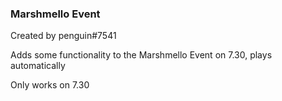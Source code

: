 ### Marshmello Event

Created by penguin#7541

Adds some functionality to the Marshmello Event on 7.30, plays automatically

Only works on 7.30